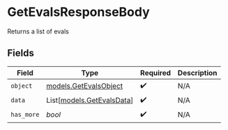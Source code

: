 # GetEvalsResponseBody

Returns a list of evals


## Fields

| Field                                                  | Type                                                   | Required                                               | Description                                            |
| ------------------------------------------------------ | ------------------------------------------------------ | ------------------------------------------------------ | ------------------------------------------------------ |
| `object`                                               | [models.GetEvalsObject](../models/getevalsobject.md)   | :heavy_check_mark:                                     | N/A                                                    |
| `data`                                                 | List[[models.GetEvalsData](../models/getevalsdata.md)] | :heavy_check_mark:                                     | N/A                                                    |
| `has_more`                                             | *bool*                                                 | :heavy_check_mark:                                     | N/A                                                    |